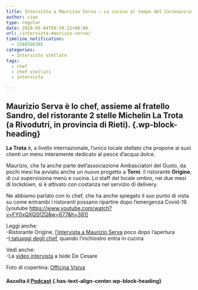 ```yaml
---
title: Intervista a Maurizio Serva – La cucina al tempo del Coronavirus
author: ciao
type: regular
date: 2020-05-04T09:59:22+00:00
url: /intervista-maurizio-serva/
timeline_notification:
  - 1588586365
categories:
  - Interviste stellate
tags:
  - chef
  - chef stellati
  - intervista

---
```

## Maurizio Serva è lo chef, assieme al fratello Sandro, del ristorante 2 stelle Michelin La Trota (a Rivodutri, in provincia di Rieti). {.wp-block-heading}

**La Trota** è, a livello internazionale, l&#8217;unico locale stellato che propone ai suoi clienti un menu interamente dedicato al pesce d&#8217;acqua dolce. 

Maurizio, che fa anche parte dell&#8217;associazione Ambasciatori del Gusto, da pochi mesi ha avviato anche un nuovo progetto a **Terni**: il ristorante **Origine**, di cui supervisiona menù e cucina. Lo staff del locale umbro, nei due mesi di lockdown, si è attivato con costanza nel servizio di delivery.

Ne abbiamo parlato con lo chef, che ha anche spiegato il suo punto di vista su come entrambi i ristoranti possano ripartire dopo l&#8217;emergenza Covid-19. [youtube https://www.youtube.com/watch?v=FY0xQXQSfZQ&w=677&h=381] 

Leggi anche:  
-Ristorante Origine, <a rel="noreferrer noopener" href="https://aleepepe.com/2019/12/21/la-nuova-origine-della-terni-gourmet-parola-di-maurizio-serva/" target="_blank">l&#8217;intervista a Maurizio Serva</a> poco dopo l&#8217;apertura  
&#8211;<a rel="noreferrer noopener" href="https://aleepepe.com/2020/04/22/tatuaggi-degli-chef/" target="_blank">I tatuaggi degli chef</a>, quando l&#8217;inchiostro entra in cucina

Vedi anche:  
-La <a rel="noreferrer noopener" href="https://aleepepe.com/2020/04/19/intervista-iside-de-cesare/" target="_blank">video intervista</a> a Iside De Cesare

Foto di copertina: <a rel="noreferrer noopener" href="http://www.officinavisiva.it/" target="_blank">Officina Visiva </a>

#### **Ascolta il <a rel="noreferrer noopener" href="https://apple.co/352xcOm" target="_blank">Podcast</a>** {.has-text-align-center.wp-block-heading}